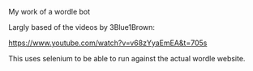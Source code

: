 My work of a wordle bot

Largly based of the videos by 3Blue1Brown:

https://www.youtube.com/watch?v=v68zYyaEmEA&t=705s

This uses selenium to be able to run against the actual wordle website.  